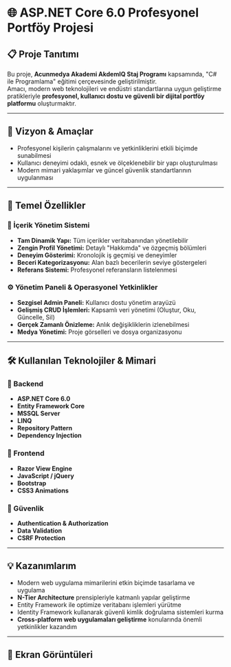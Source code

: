 # 🌐 ASP.NET Core 6.0 Profesyonel Portföy Projesi

## 📋 Proje Tanıtımı  
Bu proje, **Acunmedya Akademi AkdemIQ Staj Programı** kapsamında, "C# ile Programlama" eğitimi çerçevesinde geliştirilmiştir.  
Amacı, modern web teknolojileri ve endüstri standartlarına uygun geliştirme pratikleriyle **profesyonel, kullanıcı dostu ve güvenli bir dijital portföy platformu** oluşturmaktır.

---

## 🎯 Vizyon & Amaçlar  

- Profesyonel kişilerin çalışmalarını ve yetkinliklerini etkili biçimde sunabilmesi  
- Kullanıcı deneyimi odaklı, esnek ve ölçeklenebilir bir yapı oluşturulması  
- Modern mimari yaklaşımlar ve güncel güvenlik standartlarının uygulanması  

---

## 🚀 Temel Özellikler  

### 💼 İçerik Yönetim Sistemi  
- **Tam Dinamik Yapı:** Tüm içerikler veritabanından yönetilebilir  
- **Zengin Profil Yönetimi:** Detaylı "Hakkımda" ve özgeçmiş bölümleri  
- **Deneyim Gösterimi:** Kronolojik iş geçmişi ve deneyimler  
- **Beceri Kategorizasyonu:** Alan bazlı becerilerin seviye göstergeleri  
- **Referans Sistemi:** Profesyonel referansların listelenmesi  

### ⚙ Yönetim Paneli & Operasyonel Yetkinlikler  
- **Sezgisel Admin Paneli:** Kullanıcı dostu yönetim arayüzü  
- **Gelişmiş CRUD İşlemleri:** Kapsamlı veri yönetimi (Oluştur, Oku, Güncelle, Sil)  
- **Gerçek Zamanlı Önizleme:** Anlık değişikliklerin izlenebilmesi  
- **Medya Yönetimi:** Proje görselleri ve dosya organizasyonu  

---

## 🛠 Kullanılan Teknolojiler & Mimari  

### 🔧 Backend  
- **ASP.NET Core 6.0**  
- **Entity Framework Core**  
- **MSSQL Server**  
- **LINQ**  
- **Repository Pattern**  
- **Dependency Injection**  

### 🎨 Frontend  
- **Razor View Engine**  
- **JavaScript / jQuery**  
- **Bootstrap**  
- **CSS3 Animations**  

### 🔐 Güvenlik  
- **Authentication & Authorization**  
- **Data Validation**  
- **CSRF Protection**  

---

## 💡 Kazanımlarım  

- Modern web uygulama mimarilerini etkin biçimde tasarlama ve uygulama  
- **N-Tier Architecture** prensipleriyle katmanlı yapılar geliştirme  
- Entity Framework ile optimize veritabanı işlemleri yürütme  
- Identity Framework kullanarak güvenli kimlik doğrulama sistemleri kurma  
- **Cross-platform web uygulamaları geliştirme** konularında önemli yetkinlikler kazandım  

---

## 📸 Ekran Görüntüleri  


